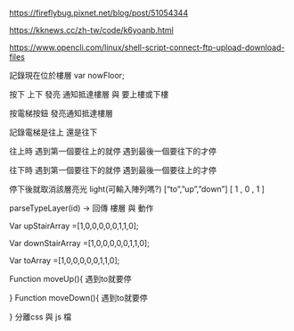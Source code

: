 https://fireflybug.pixnet.net/blog/post/51054344

https://kknews.cc/zh-tw/code/k6yoanb.html

https://www.opencli.com/linux/shell-script-connect-ftp-upload-download-files

記錄現在位於樓層  var nowFloor;

按下 上下 發亮 通知抵達樓層 與 要上樓或下樓

按電梯按鈕 發亮通知抵達樓層

記錄電梯是往上 還是往下

往上時
遇到第一個要往上的就停
遇到最後一個要往下的才停

往下時
遇到第一個要往下的就停
遇到最後一個要往上的才停

停下後就取消該層亮光 light(可輸入陣列嗎?) 
[“to”,”up”,”down”]
[  1   ,  0   ,     1   ]

parseTypeLayer(id) -> 回傳 樓層 與 動作

Var upStairArray =[1,0,0,0,0,0,1,1,0];

Var downStairArray =[1,0,0,0,0,0,1,1,0];

Var toArray =[1,0,0,0,0,0,1,1,0];

Function moveUp(){
	遇到to就要停

}
Function moveDown(){
	遇到to就要停

}
分離css 與 js 檔
